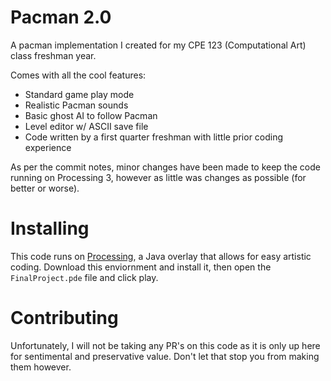 # Pacman 2.0
A pacman implementation I created for my CPE 123 (Computational Art) class
freshman year.

Comes with all the cool features:
* Standard game play mode
* Realistic Pacman sounds
* Basic ghost AI to follow Pacman
* Level editor w/ ASCII save file
* Code written by a first quarter freshman with little prior coding experience

As per the commit notes, minor changes have been made to keep the code running
on Processing 3, however as little was changes as possible
(for better or worse).

# Installing
This code runs on [Processing](https://processing.org), a Java overlay that
allows for easy artistic coding. Download this enviornment and install it,
then open the `FinalProject.pde` file and click play.

# Contributing
Unfortunately, I will not be taking any PR's on this code as it is only up
here for sentimental and preservative value. Don't let that stop you from
making them however.
